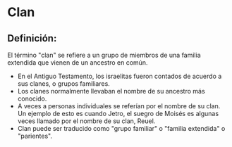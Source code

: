 # Clan

## Definición: 

El término "clan" se refiere a un grupo de miembros de una familia extendida que vienen de un ancestro en común.

* En el Antiguo Testamento, los israelitas fueron contados de acuerdo a sus clanes, o grupos familiares.
* Los clanes normalmente llevaban el nombre de su ancestro más conocido.
* A veces a personas individuales se referían por el nombre de su clan. Un ejemplo de esto es cuando Jetro, el suegro de Moisés es algunas veces llamado por el nombre de su clan, Reuel.
* Clan puede ser traducido como "grupo familiar" o "familia extendida" o "parientes".

